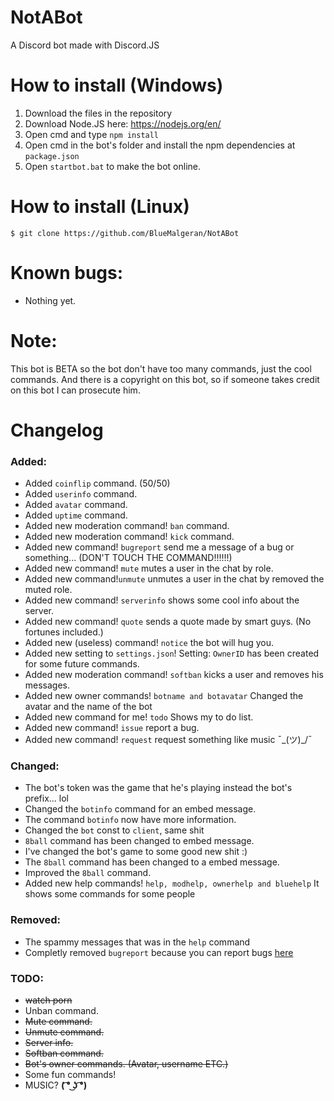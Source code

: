 # NotABot
A Discord bot made with Discord.JS
# How to install (Windows)
1. Download the files in the repository 
2. Download Node.JS here: https://nodejs.org/en/
3. Open cmd and type `npm install`
4. Open cmd in the bot's folder and install the npm dependencies at `package.json`
5. Open `startbot.bat` to make the bot online.
# How to install (Linux)
`$ git clone https://github.com/BlueMalgeran/NotABot`
# Known bugs:
+ Nothing yet.
# Note:
This bot is BETA so the bot don't have too many commands, just the cool commands.
And there is a copyright on this bot, so if someone takes credit on this bot I can prosecute him.
# Changelog
### Added:
+ Added `coinflip` command. (50/50)
+ Added `userinfo` command.
+ Added `avatar` command.
+ Added `uptime` command.
+ Added new moderation command! `ban` command.
+ Added new moderation command! `kick` command.
+ Added new command! `bugreport` send me a message of a bug or something... (DON'T TOUCH THE COMMAND!!!!!!)
+ Added new command! `mute` mutes a user in the chat by role.
+ Added new command!`unmute` unmutes a user in the chat by removed the muted role.
+ Added new command! `serverinfo` shows some cool info about the server.
+ Added new command! `quote` sends a quote made by smart guys. (No fortunes included.)
+ Added new (useless) command! `notice` the bot will hug you.
+ Added new setting to `settings.json`! Setting: `OwnerID` has been created for some future commands.
+ Added new moderation command! `softban` kicks a user and removes his messages.
+ Added new owner commands! `botname and botavatar` Changed the avatar and the name of the bot
+ Added new command for me! `todo` Shows my to do list.
+ Added new command! `issue` report a bug.
+ Added new command! `request` request something like music ¯\_(ツ)_/¯
### Changed:
+ The bot's token was the game that he's playing instead the bot's prefix... lol
+ Changed the `botinfo` command for an embed message.
+ The command `botinfo` now have more information.
+ Changed the `bot` const to `client`, same shit
+ `8ball` command has been changed to embed message.
+ I've changed the bot's game to some good new shit :)
+ The `8ball` command has been changed to a embed message.
+ Improved the `8ball` command.
+ Added new help commands! `help, modhelp, ownerhelp and bluehelp` It shows some commands for some people
### Removed:
- The spammy messages that was in the `help` command
- Completly removed `bugreport` because you can report bugs [here](https://github.com/BlueMalgeran/NotABot/issues)
### TODO:
+ ~~watch porn~~
+ Unban command.
+ ~~Mute command.~~
+ ~~Unmute command.~~
+ ~~Server info.~~
+ ~~Softban command.~~
+ ~~Bot's owner commands. (Avatar, username ETC.)~~
+ Some fun commands!
+ MUSIC? **( ͡° ͜ʖ ͡°)**
